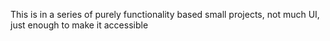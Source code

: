 This is in a series of purely functionality based small projects, not much UI, just enough to make it accessible